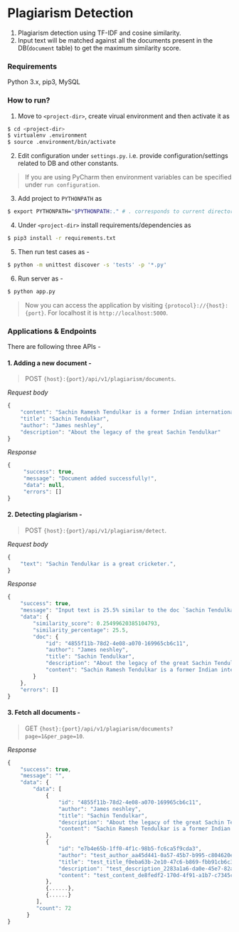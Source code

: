 # Plagiarism Detection

1. Plagiarism detection using TF-IDF and cosine similarity.
2. Input text will be matched against all the documents present in the DB(`document` table) to get the maximum similarity score.

### Requirements
Python 3.x, pip3, MySQL

### How to run?

1. Move to ```<project-dir>```, create virual environment and then activate it as

```sh
$ cd <project-dir>
$ virtualenv .environment
$ source .environment/bin/activate
```

2. Edit configuration under ```settings.py```. i.e. provide configuration/settings related to DB and other constants.

> If you are using PyCharm then environment variables can be specified under `run configuration`.

3. Add project to ```PYTHONPATH``` as 

```sh 
$ export PYTHONPATH="$PYTHONPATH:." # . corresponds to current directory(project-dir)
```

4. Under ```<project-dir>``` install requirements/dependencies as 

```sh 
$ pip3 install -r requirements.txt
```

5. Then run test cases as -

```sh
$ python -m unittest discover -s 'tests' -p '*.py'
```

6. Run server as - 
```sh
$ python app.py 
```
> Now you can access the application by visiting ```{protocol}://{host}:{port}```. For localhost it is ```http://localhost:5000```.


### Applications & Endpoints

There are following three APIs -

#### 1. Adding a new document - 

> POST ```{host}:{port}/api/v1/plagiarism/documents```.

*Request body*

```javascript
{
	"content": "Sachin Ramesh Tendulkar is a former Indian international cricketer and a former captain of the Indian national team, regarded as one of the greatest batsmen of all time. He is the highest run scorer of all time in International cricket.",
	"title": "Sachin Tendulkar",
	"author": "James neshley",
	"description": "About the legacy of the great Sachin Tendulkar"
}
```

*Response*

```javascript
{
     "success": true,
     "message": "Document added successfully!",
     "data": null,
     "errors": []
}
```

#### 2. Detecting plagiarism - 

> POST ```{host}:{port}/api/v1/plagiarism/detect```.

*Request body*

```javascript
{
    "text": "Sachin Tendulkar is a great cricketer.",
}
```

*Response*

```javascript
{
    "success": true,
    "message": "Input text is 25.5% similar to the doc `Sachin Tendulkar` with similarity score of 0.25499620385104793",
    "data": {
        "similarity_score": 0.25499620385104793,
        "similarity_percentage": 25.5,
        "doc": {
            "id": "4855f11b-78d2-4e08-a070-169965cb6c11",
            "author": "James neshley",
            "title": "Sachin Tendulkar",
            "description": "About the legacy of the great Sachin Tendulkar",
            "content": "Sachin Ramesh Tendulkar is a former Indian international cricketer and a former captain of the Indian national team, regarded as one of the greatest batsmen of all time. He is the highest run scorer of all time in International cricket."
        }
    },
    "errors": []
}
```

#### 3. Fetch all documents - 

> GET ```{host}:{port}/api/v1/plagiarism/documents?page=1&per_page=10```.

*Response*

```javascript
{
    "success": true,
    "message": "",
    "data": {
        "data": [
            {
                "id": "4855f11b-78d2-4e08-a070-169965cb6c11",
                "author": "James neshley",
                "title": "Sachin Tendulkar",
                "description": "About the legacy of the great Sachin Tendulkar",
                "content": "Sachin Ramesh Tendulkar is a former Indian international cricketer and a former captain of the Indian national team, regarded as one of the greatest batsmen of all time. He is the highest run scorer of all time in International cricket."
            },
            {
                "id": "e7b4e65b-1ff0-4f1c-98b5-fc6ca5f9cda3",
                "author": "test_author_aa45d441-0a57-45b7-b995-c804620ef427",
                "title": "test_title_f0eba63b-2e10-47c6-b869-fbb91cb6c385",
                "description": "test_description_2283a1a6-da0e-45e7-82a5-eb380f778739",
                "content": "test_content_de8fedf2-170d-4f91-a1b7-c7345cddac46"
            },
            {......},
            {......}
         ],
         "count": 72
      }
}
```
